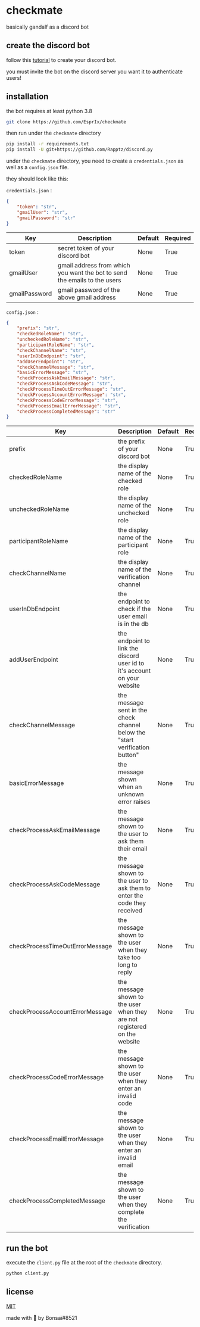 # checkmate

basically gandalf as a discord bot

## create the discord bot

follow this [tutorial](https://discordpy.readthedocs.io/en/stable/discord.html) to create your discord bot.

you must invite the bot on the discord server you want it to authenticate users!

## installation

the bot requires at least python 3.8

```bash
git clone https://github.com/EsprIx/checkmate
```

then run under the `checkmate` directory

```bash
pip install -r requirements.txt
pip install -U git+https://github.com/Rapptz/discord.py
```

under the `checkmate` directory, you need to create a `credentials.json` as well as a `config.json` file.

they should look like this:

`credentials.json` :

```json
{
    "token": "str",
    "gmailUser": "str",
    "gmailPassword": "str"
}
```

| Key           | Description                                                               | Default | Required |
| ------------- | ------------------------------------------------------------------------- | ------- | -------- |
| token         | secret token of your discord bot                                          | None    | True     |
| gmailUser     | gmail address from which you want the bot to send the emails to the users | None    | True     |
| gmailPassword | gmail password of the above gmail address                                 | None    | True     |

`config.json` :

```json
{
    "prefix": "str",
    "checkedRoleName": "str",
    "uncheckedRoleName": "str",
    "participantRoleName": "str",
    "checkChannelName": "str",
    "userInDbEndpoint": "str",
    "addUserEndpoint": "str",
    "checkChannelMessage": "str",
    "basicErrorMessage": "str",
    "checkProcessAskEmailMessage": "str",
    "checkProcessAskCodeMessage": "str",
    "checkProcessTimeOutErrorMessage": "str",
    "checkProcessAccountErrorMessage": "str",
    "checkProcessCodeErrorMessage": "str",
    "checkProcessEmailErrorMessage": "str",
    "checkProcessCompletedMessage": "str"
}
```

| Key                             | Description                                                                 | Default | Required |
| ------------------------------- | --------------------------------------------------------------------------- | ------- | -------- |
| prefix                          | the prefix of your discord bot                                              | None    | True     |
| checkedRoleName                 | the display name of the checked role                                        | None    | True     |
| uncheckedRoleName               | the display name of the unchecked role                                      | None    | True     |
| participantRoleName             | the display name of the participant role                                    | None    | True     |
| checkChannelName                | the display name of the verification channel                                | None    | True     |
| userInDbEndpoint                | the endpoint to check if the user email is in the db                        | None    | True     |
| addUserEndpoint                 | the endpoint to link the discord user id to it's account on your website    | None    | True     |
| checkChannelMessage             | the message sent in the check channel below the "start verification button" | None    | True     |
| basicErrorMessage               | the message shown when an unknown error raises                              | None    | True     |
| checkProcessAskEmailMessage     | the message shown to the user to ask them their email                       | None    | True     |
| checkProcessAskCodeMessage      | the message shown to the user to ask them to enter the code they received   | None    | True     |
| checkProcessTimeOutErrorMessage | the message shown to the user when they take too long to reply              | None    | True     |
| checkProcessAccountErrorMessage | the message shown to the user when they are not registered on the website   | None    | True     |
| checkProcessCodeErrorMessage    | the message shown to the user when they enter an invalid code               | None    | True     |
| checkProcessEmailErrorMessage   | the message shown to the user when they enter an invalid email              | None    | True     |
| checkProcessCompletedMessage    | the message shown to the user when they complete the verification           | None    | True     |

## run the bot

execute the `client.py` file at the root of the `checkmate` directory.

```bash
python client.py
```

## license

[MIT](https://choosealicense.com/licenses/mit/)

made with 🤍 by Bonsaï#8521

